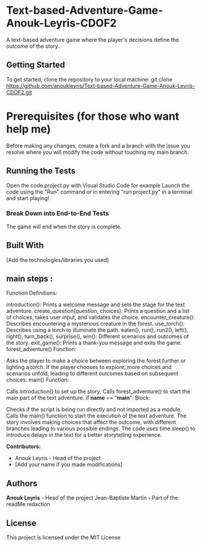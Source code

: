 # Text-based-Adventure-Game-Anouk-Leyris-CDOF2

A text-based adventure game where the player's decisions define the outcome of the story.

## Getting Started

To get started, clone the repository to your local machine:
git clone https://github.com/anoukleyris/Text-based-Adventure-Game-Anouk-Leyris-CDOF2.git

# Prerequisites (for those who want help me)

Before making any changes, create a fork and a branch with the issue you resolve where you will modify the code without touching my main branch. 

## Running the Tests

Open the code project.py with Visual Studio Code for example
Launch the code using the "Run" command or in entering "run project.py" in a terminal and start playing!

### Break Down into End-to-End Tests

The game will end when the story is complete.

## Built With

[Add the technologies/libraries you used]

## main steps : 
Function Definitions:

introduction(): Prints a welcome message and sets the stage for the text adventure.
create_question(question, choices): Prints a question and a list of choices, takes user input, and validates the choice.
encounter_creature(): Describes encountering a mysterious creature in the forest.
use_torch(): Describes using a torch to illuminate the path.
eaten(), run(), run2(), left(), right(), turn_back(), surprise(), win(): Different scenarios and outcomes of the story.
exit_game(): Prints a thank-you message and exits the game.
forest_adventure() Function:

Asks the player to make a choice between exploring the forest further or lighting a torch.
If the player chooses to explore, more choices and scenarios unfold, leading to different outcomes based on subsequent choices.
main() Function:

Calls introduction() to set up the story.
Calls forest_adventure() to start the main part of the text adventure.
if __name__ == "__main__": Block:

Checks if the script is being run directly and not imported as a module.
Calls the main() function to start the execution of the text adventure.
The story involves making choices that affect the outcome, with different branches leading to various possible endings. The code uses time.sleep() to introduce delays in the text for a better storytelling experience.

**Contributors:**
- Anouk Leyris - Head of the project
- [Add your name if you made modifications]

## Authors

**Anouk Leyris** - Head of the project
Jean-Baptiste Martin - Part of the readMe redaction 

## License

This project is licensed under the MIT License


